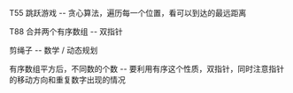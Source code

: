 T55 跳跃游戏  -- 贪心算法，遍历每一个位置，看可以到达的最远距离

T88 合并两个有序数组  -- 双指针

剪绳子  -- 数学 / 动态规划

有序数组平方后，不同数的个数 -- 要利用有序这个性质，双指针，同时注意指针的移动方向和重复数字出现的情况
